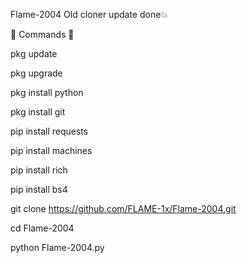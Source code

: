 Flame-2004 Old cloner update done💥

🥀 Commands 🥀

pkg update

pkg upgrade

pkg install python

pkg install git

pip install requests

pip install machines

pip install rich

pip install bs4

git clone https://github.com/FLAME-1x/Flame-2004.git

cd Flame-2004

python Flame-2004.py
